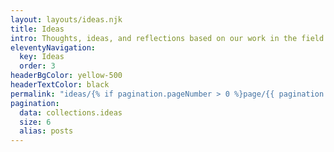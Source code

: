 ```yaml
---
layout: layouts/ideas.njk
title: Ideas
intro: Thoughts, ideas, and reflections based on our work in the field. 
eleventyNavigation:
  key: Ideas
  order: 3
headerBgColor: yellow-500
headerTextColor: black
permalink: "ideas/{% if pagination.pageNumber > 0 %}page/{{ pagination.pageNumber + 1 }}/{% endif %}"
pagination:
  data: collections.ideas
  size: 6
  alias: posts
---
```

